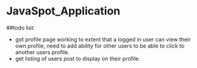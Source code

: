 # JavaSpot_Application


##todo list:


- got profile page working to extent that a logged in user can view their own profile,
need to add ability for other users to be able to click to another users profile.
- get listing of users post to display on their profile.
